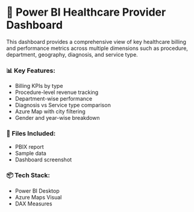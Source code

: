 # 🏥 Power BI Healthcare Provider Dashboard

This dashboard provides a comprehensive view of key healthcare billing and performance metrics across multiple dimensions such as procedure, department, geography, diagnosis, and service type.

### 📊 Key Features:
- Billing KPIs by type
- Procedure-level revenue tracking
- Department-wise performance
- Diagnosis vs Service type comparison
- Azure Map with city filtering
- Gender and year-wise breakdown

### 📁 Files Included:
- PBIX report
- Sample data
- Dashboard screenshot

### 📦 Tech Stack:
- Power BI Desktop
- Azure Maps Visual
- DAX Measures


